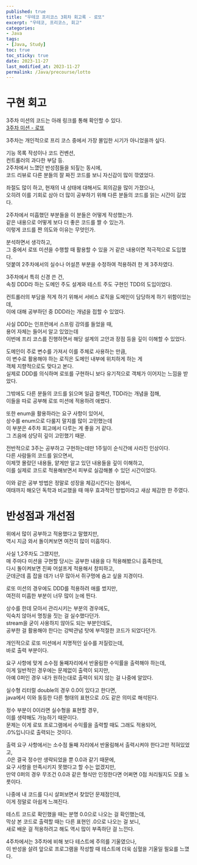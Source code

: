 ```yaml
---
published: true
title: "우테코 프리코스 3회차 회고록 - 로또"
excerpt: "우테코, 프리코스, 회고"
categories:
- Java
tags:
- [Java, Study]
toc: true
toc_sticky: true
date: 2023-11-27
last_modified_at: 2023-11-27
permalink: /Java/precourse/lotto
---
```


# 구현 회고
3주차 미션의 코드는 아래 링크를 통해 확인할 수 있다.<br>
[3주차 미션 - 로또](https://github.com/Suihub/java-lotto-6/tree/Suihub)

3주차는 개인적으로 프리 코스 중에서 가장 몰입한 시기가 아니었을까 싶다.

기능 목록 작성이나 코드 컨벤션,<br>
컨트롤러의 과다한 부담 등.<br>
2주차에서 느꼈던 반성점들을 되짚는 동시에,<br>
코드 리뷰로 다른 분들의 잘 짜진 코드를 보니 자신감이 많이 깎였었다.

좌절도 많이 하고, 현재의 내 상태에 대해서도 회의감을 많이 가졌으나,<br>
오히려 이를 기회로 삼아 더 많이 공부하기 위해 다른 분들의 코드를 읽는 시간이 길었다.

2주차에서 미흡했던 부분들을 이 분들은 어떻게 작성했는가.<br>
같은 내용으로 어떻게 보다 더 좋은 코드를 짤 수 있는가.<br>
이렇게 코드를 짠 의도와 이유는 무엇인가.

분석하면서 생각하고,<br>
그 중에서 로또 미션을 수행할 때 활용할 수 있을 거 같은 내용이면 적극적으로 도입했다.<br>
덧붙여 2주차에서의 실수나 어설픈 부분을 수정하여 적용하려 한 게 3주차였다.

3주차에서 특히 신경 쓴 건,<br>
속칭 DDD라 하는 도메인 주도 설계와 테스트 주도 구현인 TDD의 도입이었다.

컨트롤러의 부담을 적게 하기 위해서 서비스 로직을 도메인이 담당하게 하기 위함이었는데,<br>
이에 대해 공부하던 중 DDD라는 개념을 접할 수 있었다.

사실 DDD는 인프런에서 스프링 강의를 들었을 때,<br>
용어 자체는 들어서 알고 있었는데 <br>
이번에 프리 코스를 진행하면서 해당 설계의 고안과 장점 등을 깊이 이해할 수 있었다.

도메인이 주로 변수를 가져서 이를 주체로 사용하는 만큼,<br>
이 변수로 활용해야 하는 로직은 도메인 내부에 위치하게 하는 게 <br>
객체 지향적으로도 맞다고 본다.<br>
실제로 DDD를 의식하며 로또를 구현하니 보다 유기적으로 객체가 이어지는 느낌을 받았다.

그밖에도 다른 분들의 코드를 읽으며 일급 컬렉션, TDD라는 개념을 접해,<br>
이들을 따로 공부해 로또 미션에 적용하려 애썼다.

또한 enum을 활용하라는 요구 사항이 있어서,<br>
상수를 enum으로 다룰지 말지를 많이 고민했는데 <br>
이 부분은 4주차 회고에서 다루는 게 좋을 거 같다.<br>
그 즈음에 상당히 깊이 고민했기 때문.

전반적으로 3주는 공부하고 구현하는데만 1주일이 순식간에 사라진 인상이다.<br>
다른 사람들의 코드를 읽으면서,<br>
이제껏 몰랐던 내용들, 얕게만 알고 있던 내용들을 깊이 이해하고,<br>
이를 실제로 코드로 적용해보면서 피부로 실감해볼 수 있던 시간이었다.

이와 같은 공부 방법은 정말로 성장을 체감시킨다는 점에서,<br>
여태까지 해오던 독학과 비교했을 때 매우 효과적인 방법이라고 새삼 체감한 한 주였다.

# 반성점과 개선점
위에서 많이 공부하고 적용했다고 말했지만,<br>
역시 지금 와서 돌이켜보면 여전히 많이 미흡하다.

사실 1,2주차도 그랬지만,<br>
매 주마다 미션을 구현할 당시는 공부한 내용을 다 적용해봤으니 흡족한데,<br>
다시 돌이켜보면 진짜 어설프게 적용해서 창피하고,<br>
군데군데 흠 잡을 데가 너무 많아서 쥐구멍에 숨고 싶을 지경이다.

로또 미션의 경우에도 DDD를 적용하려 애를 썼지만,<br>
여전히 미흡한 부분이 너무 많이 눈에 띈다.

상수를 한데 모아서 관리시키는 부분의 경우에도,<br>
익숙치 않아서 명칭을 짓는 걸 실수했다던가.<br>
stream을 굳이 사용하지 않아도 되는 부분인데도,<br>
공부한 걸 활용해야 한다는 강박관념 탓에 부적절한 코드가 되었다던가.

개인적으로 로또 미션에서 치명적인 실수를 저질렀는데,<br>
바로 출력 부분이다.

요구 사항에 맞게 소수점 둘째자리에서 반올림한 수익률을 출력해야 하는데,<br>
이게 일반적인 경우에는 문제없이 출력이 되지만,<br>
아예 0퍼인 경우 내가 원하는대로 출력이 되지 않는 걸 나중에 알았다.

실수형 리터럴 double의 경우 0.0이 있다고 한다면,<br>
java에서 이와 동등한 다른 형태의 표현으로 .0도 같은 의미로 해석된다.

정수 부분이 0이라면 실수형을 표현할 경우,<br>
이를 생략해도 가능하기 때문이다.<br>
문제는 이게 로또 프로그램에서 수익률을 출력할 때도 그래도 적용되어,<br>
.0%입니다로 출력되는 것이다.

출력 요구 사항에서는 소수점 둘째 자리에서 반올림해서 출력시켜야 한다고만 적혀있었고,<br>
.0은 결국 정수만 생략되었을 뿐 0.0과 같기 때문에,<br>
요구 사항을 만족시키지 못했다고 할 수는 없겠지만,<br>
만약 0퍼의 경우 무조건 0.0과 같은 형식만 인정한다면 어쩌면 0점 처리될지도 모를 노릇이다.

나중에 내 코드를 다시 살펴보면서 찾았던 문제점인데,<br>
이게 정말로 아쉽게 느껴진다.

테스트 코드로 확인했을 때는 분명 0.0으로 나오는 걸 확인했는데,<br>
막상 본 코드로 출력할 때는 다른 표현인 .0으로 나오는 걸 보니,<br>
새로 배운 걸 적용하려고 해도 역시 많이 부족하단 걸 느낀다.

4주차에서는 3주차에 비해 보다 테스트에 주의를 기울였으나,<br>
이 반성을 살려 앞으로 프로그램을 작성할 때 테스트에 더욱 심혈을 기울일 필요를 느꼈다.
